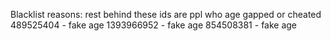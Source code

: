Blacklist reasons:
rest behind these ids are ppl who age gapped or cheated
489525404 - fake age
1393966952 - fake age
854508381 - fake age

